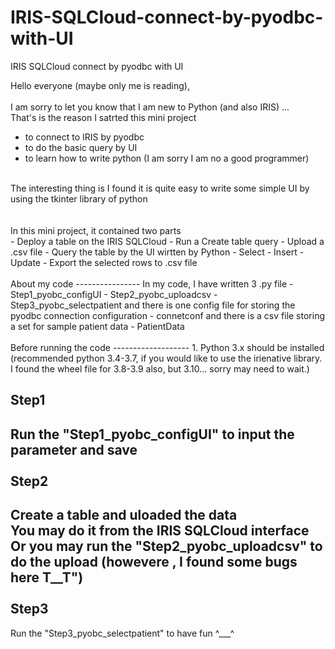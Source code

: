 # IRIS-SQLCloud-connect-by-pyodbc-with-UI
IRIS SQLCloud connect by pyodbc with UI<br>

Hello everyone (maybe only me is reading),<br>
<br>
I am sorry to let you know that I am new to Python (and also IRIS) ...<br>
That's is the reason I satrted this mini project<br>
- to connect to IRIS by pyodbc
- to do the basic query by UI
- to learn how to write python (I am sorry I am no a good programmer)
<br>
The interesting thing is I found it is quite easy to write some simple UI by using the tkinter library of python
<br>
<br><br>
In this mini project, it contained two parts<br>
- Deploy a table on the IRIS SQLCloud
  - Run a Create table query
  - Upload a .csv file
- Query the table by the UI wirtten by Python
  - Select 
  - Insert
  - Update
  - Export the selected rows to .csv file
<br><br>
About my code
----------------
In my code, I have written 3 .py file
- Step1_pyobc_configUI
- Step2_pyobc_uploadcsv
- Step3_pyobc_selectpatient
and there is one config file for storing the pyodbc connection configuration
- connetconf
and there is a csv file storing a set for sample patient data
- PatientData
<br><br>
Before running the code
-------------------
1. Python 3.x should be installed (recommended python 3.4-3.7, if you would like to use the irienative library. I found the wheel file for 3.8-3.9 also, but 3.10... sorry may need to wait.)

Step1 <br>
----------------------------------------------
Run the "Step1_pyobc_configUI" to input the parameter and save<br>
<br>
Step2 <br>
----------------------------------------------
Create a table and uloaded the data <br>
You may do it from the IRIS SQLCloud interface <br>
Or you may run the "Step2_pyobc_uploadcsv" to do the upload (howevere , I found some bugs here T__T") <br>
<br>
Step3 <br>
----------------------------------------------
Run the "Step3_pyobc_selectpatient" to have fun ^___^ <br>
